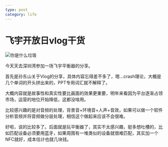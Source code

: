 ```yaml
---
type: post
category: life
---
```

# 飞宇开放日vlog干货

![你是什么垃圾](http://ww1.sinaimg.cn/mw690/89d0a2e1gy1g9850lep9qj215s15swml.jpg)

今天天去深圳湾参加一场飞宇平衡器的分享。

首先是孙东山关于Vlog的分享，具体内容忘得差不多了，嗯...crash理论，大概是几个单词的开头拼出来的，PPT专用词汇就不解释了。

大概内容就是故事性和真实性要比画面的效果更重要，明年来看因为平台逐渐占领市场，运营的地位开始降低，这都没啥用。

比较感兴趣的是对音频的处理，背景音+环境音+人声+音效，如果可以做一个软件分析音频并将音频做分层处理，相信这个做起来应该不会很难。

好啦，说的比较多了。后面就是玩平衡器了，其实不太感兴趣，挺多想吐槽的，比如匹配设备必须要用蓝牙，如果周围有一堆类似的设备就很难匹配，其实加一个NFC就好，成本估计也就几块钱。
